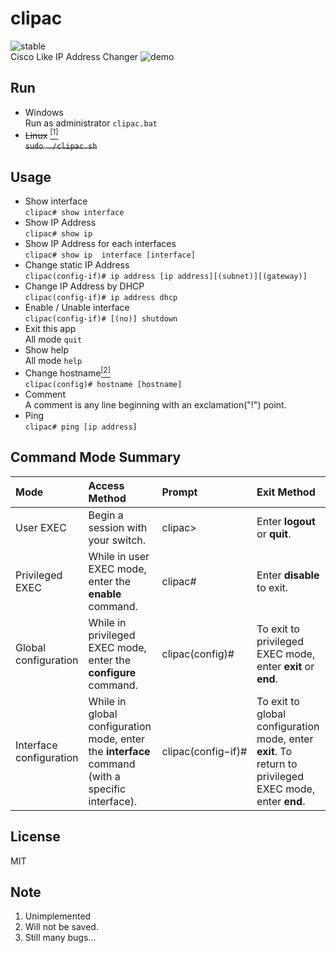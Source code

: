 # clipac
![stable](https://img.shields.io/badge/%E6%97%A5%E6%9C%AC%E8%AA%9E%E7%92%B0%E5%A2%83-failing-critical.svg)  
Cisco Like IP Address Changer
![demo](https://user-images.githubusercontent.com/29778890/51610456-2cc5e900-1f60-11e9-954f-cf12156c8dfb.gif)

## Run
* Windows  
Run as administrator `clipac.bat`  
* <del>Linux</del> [<sup>[1]</sup>](#note-1)  
<del>`sudo ./clipac.sh`</del>


## Usage
* Show interface  
`clipac# show interface`  
* Show IP Address  
`clipac# show ip`  
* Show IP Address for each interfaces  
`clipac# show ip  interface [interface]`  
* Change static IP Address  
`clipac(config-if)# ip address [ip address][(subnet)][(gateway)]`  
* Change IP Address by DHCP  
`clipac(config-if)# ip address dhcp`  
* Enable / Unable interface  
`clipac(config-if)# [(no)] shutdown`  
* Exit this app  
All mode `quit`  
* Show help  
All mode `help`  
* Change hostname[<sup>[2]</sup>](#note-2)  
`clipac(config)# hostname [hostname]`  
* Comment  
A comment is any line beginning with an exclamation("!") point.  
* Ping  
`clipac# ping [ip address]`  



## Command Mode Summary
|<b>Mode</b> |<b>Access Method</b> |<b>Prompt</b> |<b>Exit Method</b> |
|:--- |:--- |:--- |:--- |
|User EXEC |Begin a session with your switch. |clipac> |Enter **logout** or **quit**. |
|Privileged EXEC |While in user EXEC mode, enter the **enable** command. |clipac# |Enter **disable** to exit. |
|Global configuration |While in privileged EXEC mode, enter the **configure** command. |clipac(config)# |To exit to privileged EXEC mode, enter **exit** or **end**. |
|Interface configuration |While in global configuration mode, enter the **interface** command (with a specific interface). |clipac(config&#8722;if)#  |To exit to global configuration mode, enter **exit**. To return to privileged EXEC mode, enter **end**. |


## License
MIT


## Note
<a name="note-1"></a>
1. Unimplemented  
<a name="note-2"></a>
2. Will not be saved.  
3. Still many bugs...  
